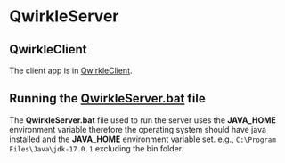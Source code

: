 # QwirkleServer
 
## QwirkleClient
The client app is in [QwirkleClient](https://github.com/mpndl/Qwirkle).

## Running the [QwirkleServer.bat](/out/artifacts/QwirkleServer_jar/QwirkleServer.bat) file
The **QwirkleServer.bat** file used to run the server uses the **JAVA_HOME**
environment variable therefore the operating system should have java installed and the **JAVA_HOME** 
environment variable set. e.g., `C:\Program Files\Java\jdk-17.0.1` excluding the bin folder.
